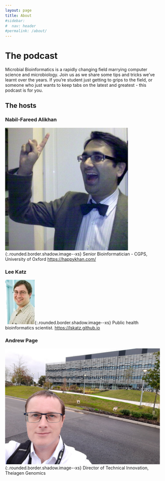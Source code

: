 ```yaml
---
layout: page
title: About
#sidebar:
#  nav: header
#permalink: /about/
---
```


# The podcast

Microbial Bioinformatics is a rapidly changing field marrying computer science and microbiology. Join us as we share some tips and tricks we’ve learnt over the years. If you’re student just getting to grips to the field, or someone who just wants to keep tabs on the latest and greatest - this podcast is for you.

## The hosts

### Nabil-Fareed Alikhan

![Image](/assets/images/NabilFareedAlikhan.jpg){:.rounded.border.shadow.image--xs}
Senior Bioinformatician - CGPS, University of Oxford
<https://happykhan.com/>

### Lee Katz

![Image](/assets/images/LeeKatz.jpg){:.rounded.border.shadow.image--xs}
Public health bioinformatics scientist.
<https://lskatz.github.io>

### Andrew Page

![Image](/assets/images/AndrewPage.jpg){:.rounded.border.shadow.image--xs}
Director of Technical Innovation, Theiagen Genomics
